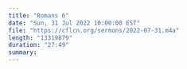 ```yaml
---
title: "Romans 6"
date: "Sun, 31 Jul 2022 10:00:00 EST"
file: "https://cflcn.org/sermons/2022-07-31.m4a"
length: "13319879"
duration: "27:49"
summary: 
---
```

